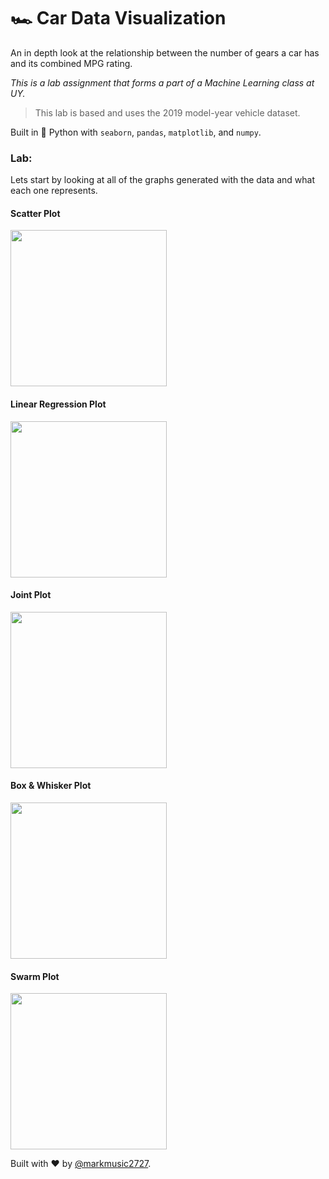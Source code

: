 # 🏎 Car Data Visualization

An in depth look at the relationship between the number of gears a car has and its combined MPG rating.

_This is a lab assignment that forms a part of a Machine Learning class at UY._

>This lab is based and uses the 2019 model-year vehicle dataset.

Built in 🐍 Python with `seaborn`, `pandas`, `matplotlib`, and `numpy`.

### __Lab:__

Lets start by looking at all of the graphs generated with the data and what each one represents.

#### __Scatter Plot__

<img src="https://i.ibb.co/bJD20Rv/4.png" height="250" />

#### __Linear Regression Plot__

<img src="https://i.ibb.co/CVqq1Mh/3.png" height="250" />

#### __Joint Plot__

<img src="https://i.ibb.co/0fYVrZb/2.png" height="250" />

#### __Box & Whisker Plot__

<img src="https://i.ibb.co/gb1bBj8/1.png" height="250" />

#### __Swarm Plot__

<img src="https://i.ibb.co/Z1fwGbD/5.png" height="250" />


Built with ❤️ by [@markmusic2727](https://twitter.com/MarkMusic2727).
